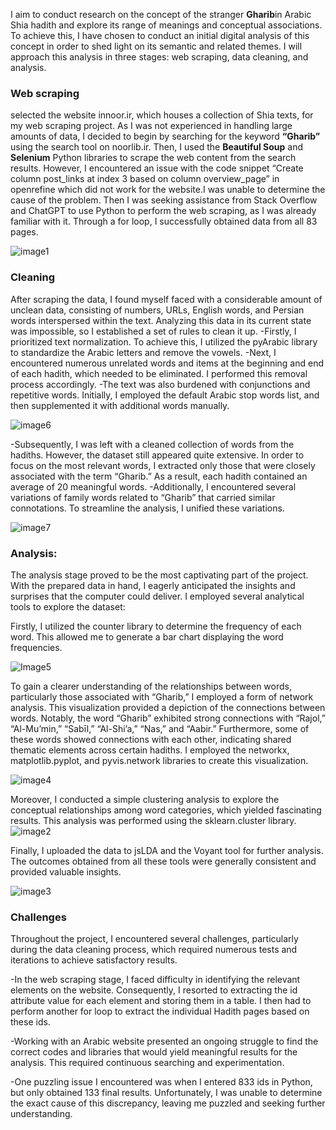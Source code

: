

I aim to conduct research on the concept of the stranger **Gharib**in
Arabic Shia hadith and explore its range of meanings and conceptual
associations. To achieve this, I have chosen to conduct an initial
digital analysis of this concept in order to shed light on its semantic
and related themes. I will approach this analysis in three stages: web
scraping, data cleaning, and analysis.
    <!--more-->

### Web scraping

selected the website innoor.ir, which houses a collection of Shia texts,
for my web scraping project. As I was not experienced in handling large
amounts of data, I decided to begin by searching for the keyword
**“Gharib”** using the search tool on noorlib.ir. Then, I used the
**Beautiful Soup** and **Selenium** Python libraries to scrape the web
content from the search results. However, I encountered an issue with
the code snippet “Create column post_links at index 3 based on column
overview_page” in openrefine which did not work for the website.I was
unable to determine the cause of the problem. Then I was seeking
assistance from Stack Overflow and ChatGPT to use Python to perform the
web scraping, as I was already familiar with it. Through a for loop, I
successfully obtained data from all 83 pages.

![image1](naghsh70.github.io/image/image1.png)

### Cleaning

After scraping the data, I found myself faced with a considerable amount
of unclean data, consisting of numbers, URLs, English words, and Persian
words interspersed within the text. Analyzing this data in its current
state was impossible, so I established a set of rules to clean it up.
-Firstly, I prioritized text normalization. To achieve this, I utilized
the pyArabic library to standardize the Arabic letters and remove the
vowels. -Next, I encountered numerous unrelated words and items at the
beginning and end of each hadith, which needed to be eliminated. I
performed this removal process accordingly. -The text was also burdened
with conjunctions and repetitive words. Initially, I employed the
default Arabic stop words list, and then supplemented it with additional
words manually.

![image6](C:\Users\znagh\OneDrive\Desktop\doc\image6.png)

-Subsequently, I was left with a cleaned collection of words from the
hadiths. However, the dataset still appeared quite extensive. In order
to focus on the most relevant words, I extracted only those that were
closely associated with the term “Gharib.” As a result, each hadith
contained an average of 20 meaningful words. -Additionally, I
encountered several variations of family words related to “Gharib” that
carried similar connotations. To streamline the analysis, I unified
these variations.

![image7](C:\Users\znagh\OneDrive\Desktop\doc\image7.png)

### Analysis:

The analysis stage proved to be the most captivating part of the
project. With the prepared data in hand, I eagerly anticipated the
insights and surprises that the computer could deliver. I employed
several analytical tools to explore the dataset:

Firstly, I utilized the counter library to determine the frequency of
each word. This allowed me to generate a bar chart displaying the word
frequencies.

![Image5](C:\Users\znagh\OneDrive\Desktop\doc\image5.png)

To gain a clearer understanding of the relationships between words,
particularly those associated with “Gharib,” I employed a form of
network analysis. This visualization provided a depiction of the
connections between words. Notably, the word “Gharib” exhibited strong
connections with “Rajol,” “Al-Mu’min,” “Sabīl,” “Al-Shi’a,” “Nas,” and
“Aabir.” Furthermore, some of these words showed connections with each
other, indicating shared thematic elements across certain hadiths. I
employed the networkx, matplotlib.pyplot, and pyvis.network libraries to
create this visualization.

![image4](C:\Users\znagh\OneDrive\Desktop\doc\image4.png)

Moreover, I conducted a simple clustering analysis to explore the
conceptual relationships among word categories, which yielded
fascinating results. This analysis was performed using the
sklearn.cluster library.
![image2](C:\Users\znagh\OneDrive\Desktop\doc\image2.png)

Finally, I uploaded the data to jsLDA and the Voyant tool for further
analysis. The outcomes obtained from all these tools were generally
consistent and provided valuable insights.

![image3](C:\Users\znagh\OneDrive\Desktop\doc\image3.png "image3")

### Challenges

Throughout the project, I encountered several challenges, particularly
during the data cleaning process, which required numerous tests and
iterations to achieve satisfactory results.

-In the web scraping stage, I faced difficulty in identifying the
relevant elements on the website. Consequently, I resorted to extracting
the id attribute value for each element and storing them in a table. I
then had to perform another for loop to extract the individual Hadith
pages based on these ids.

-Working with an Arabic website presented an ongoing struggle to find
the correct codes and libraries that would yield meaningful results for
the analysis. This required continuous searching and experimentation.

-One puzzling issue I encountered was when I entered 833 ids in Python,
but only obtained 133 final results. Unfortunately, I was unable to
determine the exact cause of this discrepancy, leaving me puzzled and
seeking further understanding.
